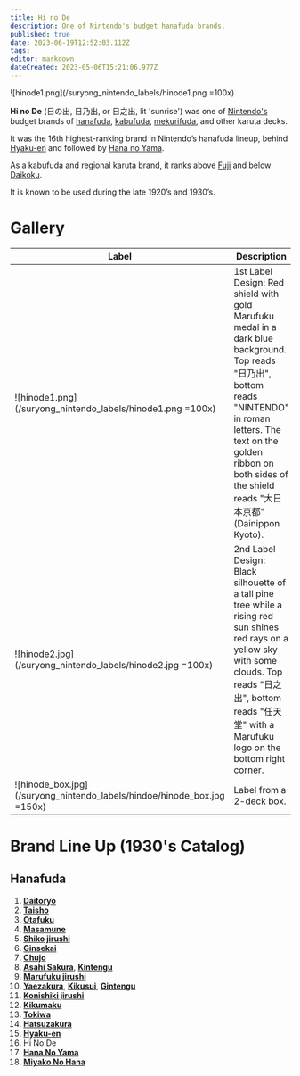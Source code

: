 ```yaml
---
title: Hi no De
description: One of Nintendo's budget hanafuda brands.
published: true
date: 2023-06-19T12:52:03.112Z
tags: 
editor: markdown
dateCreated: 2023-05-06T15:21:06.977Z
---
```


![hinode1.png](/suryong_nintendo_labels/hinode1.png =100x)

**Hi no De** (日の出, 日乃出, or 日之出, lit 'sunrise') was one of [Nintendo's](/en/hanafuda/manufacturers/nintendo) budget brands of [hanafuda](/en/hanafuda), [kabufuda](/en/kabufuda), [mekurifuda](/en/mekurifuda), and other karuta decks.
  
It was the 16th highest-ranking brand in Nintendo’s hanafuda lineup, behind [Hyaku-en](/en/hanafuda/manufacturers/nintendo/hyaku-en) and followed by [Hana no Yama](/en/hanafuda/manufacturers/nintendo/hana_no_yama).
 
As a kabufuda and regional karuta brand, it ranks above [Fuji](/en/hanafuda/manufacturers/nintendo/fuji) and below [Daikoku](/en/hanafuda/manufacturers/nintendo/daikoku).

It is known to be used during the late 1920’s and 1930’s.

# Gallery
| Label | Description |
| --- | --- |
|![hinode1.png](/suryong_nintendo_labels/hinode1.png =100x)|1st Label Design: Red shield with gold Marufuku medal in a dark blue background. Top reads "日乃出", bottom reads "NINTENDO" in roman letters. The text on the golden ribbon on both sides of the shield reads "大日本京都" (Dainippon Kyoto).|
|![hinode2.jpg](/suryong_nintendo_labels/hinode2.jpg =100x)|2nd Label Design: Black silhouette of a tall pine tree while a rising red sun shines red rays on a yellow sky with some clouds. Top reads "日之出", bottom reads "任天堂" with a Marufuku logo on the bottom right corner.|
|![hinode_box.jpg](/suryong_nintendo_labels/hindoe/hinode_box.jpg =150x)|Label from a 2-deck box.|

# Brand Line Up (1930's Catalog)
## Hanafuda
1. [**Daitoryo**](/en/hanafuda/manufacturers/nintendo/daitoryo)
2. [**Taisho**](/en/hanafuda/manufacturers/nintendo/taisho)
3. [**Otafuku**](/en/hanafuda/manufacturers/nintendo/otafuku)
4. [**Masamune**](/en/hanafuda/manufacturers/nintendo/masamune)
5. [**Shiko jirushi**](/en/hanafuda/manufacturers/nintendo/shiko)
6. [**Ginsekai**](/en/hanafuda/manufacturers/nintendo/ginsekai)
7. [**Chujo**](/en/hanafuda/manufacturers/nintendo/chujo)
8. [**Asahi Sakura**](/en/hanafuda/manufacturers/nintendo/asahi_sakura), [**Kintengu**](/en/hanafuda/manufacturers/nintendo/kintengu)
9. [**Marufuku jirushi**](/en/hanafuda/manufacturers/nintendo/marufuku_jirushi)
10. [**Yaezakura**](/en/hanafuda/manufacturers/nintendo/yaezakura), [**Kikusui**](/en/hanafuda/manufacturers/nintendo/kikusui), [**Gintengu**](/en/hanafuda/manufacturers/nintendo/gintengu)
11. [**Konishiki jirushi**](/en/hanafuda/manufacturers/nintendo/konishiki)
12. [**Kikumaku**](/en/hanafuda/manufacturers/nintendo/kikumaku)
13. [**Tokiwa**](/en/hanafuda/manufacturers/nintendo/tokiwa)
14. [**Hatsuzakura**](/en/hanafuda/manufacturers/nintendo/hatsuzakura)
15. [**Hyaku-en**](/en/hanafuda/manufacturers/nintendo/hyaku-en)
16. Hi No De
17. [**Hana No Yama**](/en/hanafuda/manufacturers/nintendo/hana_no_yama)
18. [**Miyako No Hana**](/en/hanafuda/manufacturers/nintendo/miyako_no_hana)
